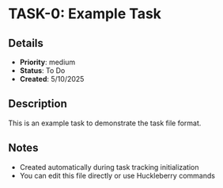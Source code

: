 # TASK-0: Example Task

## Details
- **Priority**: medium
- **Status**: To Do
- **Created**: 5/10/2025

## Description
This is an example task to demonstrate the task file format.

## Notes
- Created automatically during task tracking initialization
- You can edit this file directly or use Huckleberry commands
